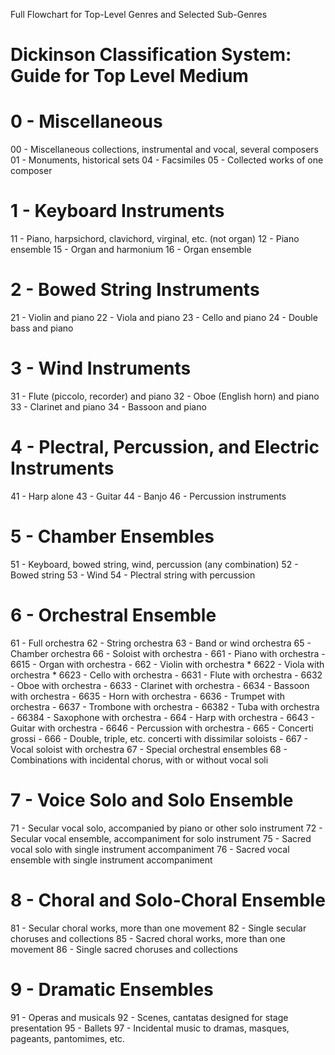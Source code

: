 Full Flowchart for Top-Level Genres and Selected Sub-Genres

# Dickinson Classification System: Guide for Top Level Medium

# 0 - Miscellaneous

00 - Miscellaneous collections, instrumental and vocal, several composers
01 - Monuments, historical sets
04 - Facsimiles
05 - Collected works of one composer

# 1 - Keyboard Instruments

11 - Piano, harpsichord, clavichord, virginal, etc. (not organ)
12 - Piano ensemble
15 - Organ and harmonium
16 - Organ ensemble

# 2 - Bowed String Instruments

21 - Violin and piano
22 - Viola and piano
23 - Cello and piano
24 - Double bass and piano

# 3 - Wind Instruments

31 - Flute (piccolo, recorder) and piano
32 - Oboe (English horn) and piano
33 - Clarinet and piano
34 - Bassoon and piano

# 4 - Plectral, Percussion, and Electric Instruments

41 - Harp alone
43 - Guitar
44 - Banjo
46 - Percussion instruments

# 5 - Chamber Ensembles

51 - Keyboard, bowed string, wind, percussion (any combination)
52 - Bowed string
53 - Wind
54 - Plectral string with percussion

# 6 - Orchestral Ensemble

61 - Full orchestra
62 - String orchestra
63 - Band or wind orchestra
65 - Chamber orchestra
66 - Soloist with orchestra
    - 661 - Piano with orchestra
    - 6615 - Organ with orchestra
    - 662 - Violin with orchestra
        * 6622 - Viola with orchestra
        * 6623 - Cello with orchestra
    - 6631 - Flute with orchestra
    - 6632 - Oboe with orchestra
    - 6633 - Clarinet with orchestra
    - 6634 - Bassoon with orchestra
    - 6635 - Horn with orchestra
    - 6636 - Trumpet with orchestra
    - 6637 - Trombone with orchestra
    - 66382 - Tuba with orchestra
    - 66384 - Saxophone with orchestra
    - 664 - Harp with orchestra
    - 6643 - Guitar with orchestra
    - 6646 - Percussion with orchestra
    - 665 - Concerti grossi
    - 666 - Double, triple, etc. concerti with dissimilar soloists
    - 667 - Vocal soloist with orchestra
67 - Special orchestral ensembles
68 - Combinations with incidental chorus, with or without vocal soli

# 7 - Voice Solo and Solo Ensemble

71 - Secular vocal solo, accompanied by piano or other solo instrument
72 - Secular vocal ensemble, accompaniment for solo instrument
75 - Sacred vocal solo with single instrument accompaniment
76 - Sacred vocal ensemble with single instrument accompaniment

# 8 - Choral and Solo-Choral Ensemble

81 - Secular choral works, more than one movement
82 - Single secular choruses and collections
85 - Sacred choral works, more than one movement
86 - Single sacred choruses and collections

# 9 - Dramatic Ensembles

91 - Operas and musicals
92 - Scenes, cantatas designed for stage presentation
95 - Ballets
97 - Incidental music to dramas, masques, pageants, pantomimes, etc.